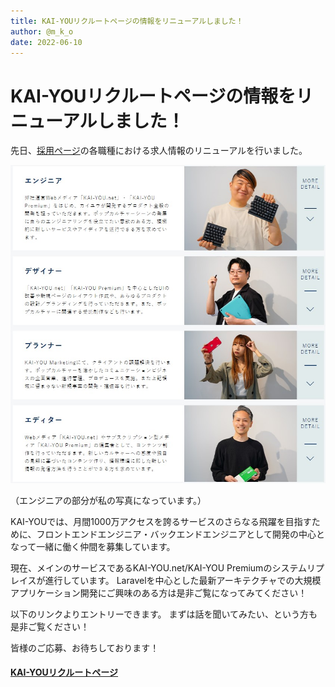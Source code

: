 ```yaml
---
title: KAI-YOUリクルートページの情報をリニューアルしました！
author: @m_k_o
date: 2022-06-10
---
```


# KAI-YOUリクルートページの情報をリニューアルしました！

先日、[採用ページ](https://kai-you.co.jp/recruit/job/career/)の各職種における求人情報のリニューアルを行いました。

![](./images/20220610-1.png)

（エンジニアの部分が私の写真になっています。）

KAI-YOUでは、月間1000万アクセスを誇るサービスのさらなる飛躍を目指すために、フロントエンドエンジニア・バックエンドエンジニアとして開発の中心となって一緒に働く仲間を募集しています。

現在、メインのサービスであるKAI-YOU.net/KAI-YOU Premiumのシステムリプレイスが進行しています。
Laravelを中心とした最新アーキテクチャでの大規模アプリケーション開発にご興味のある方は是非ご覧になってみてください！

以下のリンクよりエントリーできます。
まずは話を聞いてみたい、という方も是非ご覧ください！

皆様のご応募、お待ちしております！

#### [KAI-YOUリクルートページ](https://kai-you.co.jp/recruit/job/career/)
